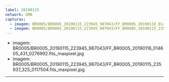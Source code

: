 ```yaml
---
label: 20190115
network: GMN
capturas:
  - imagem: BR0005/BR0005_20190115_223945_987043/FF_BR0005_20190116_014605_431_0276992.fits_maxpixel.jpg
  - imagem: BR0005/BR0005_20190115_223945_987043/FF_BR0005_20190115_235937_325_0117504.fits_maxpixel.jpg
---
```

  - imagem: BR0005/BR0005_20190115_223945_987043/FF_BR0005_20190116_014605_431_0276992.fits_maxpixel.jpg
  - imagem: BR0005/BR0005_20190115_223945_987043/FF_BR0005_20190115_235937_325_0117504.fits_maxpixel.jpg
---

